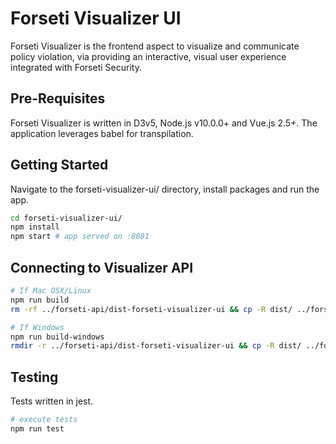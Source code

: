 # Forseti Visualizer UI

Forseti Visualizer is the frontend aspect to visualize and communicate policy violation, via providing an interactive, visual user experience integrated with Forseti Security.

## Pre-Requisites

Forseti Visualizer is written in D3v5, Node.js v10.0.0+ and Vue.js 2.5+.  The application leverages babel for transpilation.  

## Getting Started

Navigate to the forseti-visualizer-ui/ directory, install packages and run the app.

```bash
cd forseti-visualizer-ui/
npm install
npm start # app served on :8081
```

## Connecting to Visualizer API

```bash
# If Mac OSX/Linux
npm run build
rm -rf ../forseti-api/dist-forseti-visualizer-ui && cp -R dist/ ../forseti-api/dist-forseti-visualizer-ui

# If Windows
npm run build-windows
rmdir -r ../forseti-api/dist-forseti-visualizer-ui && cp -R dist/ ../forseti-api/dist-forseti-visualizer-ui

```

## Testing

Tests written in jest.

```bash
# execute tests
npm run test
```
